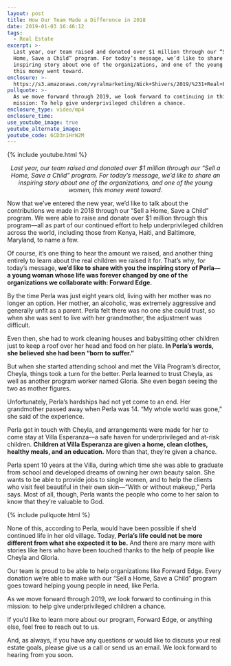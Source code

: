```yaml
---
layout: post
title: How Our Team Made a Difference in 2018
date: 2019-01-03 16:46:12
tags:
  - Real Estate
excerpt: >-
  Last year, our team raised and donated over $1 million through our “Sell a
  Home, Save a Child” program. For today’s message, we’d like to share an
  inspiring story about one of the organizations, and one of the young women,
  this money went toward.
enclosure: >-
  https://s3.amazonaws.com/vyralmarketing/Nick+Shivers/2019/%231+Real+Estate+Team+in+the+Portland+Metro+_+SW+Washington+Sell+a+Home+Save+a+Child.mp4
pullquote: >-
  As we move forward through 2019, we look forward to continuing in this
  mission: To help give underprivileged children a chance.
enclosure_type: video/mp4
enclosure_time:
use_youtube_image: true
youtube_alternate_image:
youtube_code: 6CD3n1HrW2M
---
```


{% include youtube.html %}

<p style="text-align: center;"><em>Last year, our team raised and donated over $1 million through our “Sell a Home, Save a Child” program. For today’s message, we’d like to share an inspiring story about one of the organizations, and one of the young women, this money went toward.</em></p>

Now that we’ve entered the new year, we’d like to talk about the contributions we made in 2018 through our “Sell a Home, Save a Child” program. We were able to raise and donate over $1 million through this program—all as part of our continued effort to help underprivileged children across the world, including those from Kenya, Haiti, and Baltimore, Maryland, to name a few.&nbsp;

Of course, it’s one thing to hear the amount we raised, and another thing entirely to learn about the real children we raised it for. That’s why, for today’s message, **we’d like to share with you the inspiring story of Perla—a young woman whose life was forever changed by one of the organizations we collaborate with: Forward Edge.&nbsp;**

By the time Perla was just eight years old, living with her mother was no longer an option. Her mother, an alcoholic, was extremely aggressive and generally unfit as a parent. Perla felt there was no one she could trust, so when she was sent to live with her grandmother, the adjustment was difficult. &nbsp;

Even then, she had to work cleaning houses and babysitting other children just to keep a roof over her head and food on her plate. **In Perla’s words, she believed she had been “born to suffer.”&nbsp;**

But when she started attending school and met the Villa Program’s director, Cheyla, things took a turn for the better. Perla learned to trust Cheyla, as well as another program worker named Gloria. She even began seeing the two as mother figures.&nbsp;

Unfortunately, Perla’s hardships had not yet come to an end. Her grandmother passed away when Perla was 14. “My whole world was gone,” she said of the experience.&nbsp;

Perla got in touch with Cheyla, and arrangements were made for her to come stay at Villa Esperanza—a safe haven for underprivileged and at-risk children. **Children at Villa Esperanza are given a home, clean clothes, healthy meals, and an education.** More than that, they’re given a chance.&nbsp;

Perla spent 10 years at the Villa, during which time she was able to graduate from school and developed dreams of owning her own beauty salon. She wants to be able to provide jobs to single women, and to help the clients who visit feel beautiful in their own skin—”With or without makeup,” Perla says. Most of all, though, Perla wants the people who come to her salon to know that they’re valuable to God.

{% include pullquote.html %}

None of this, according to Perla, would have been possible if she’d continued life in her old village. Today, **Perla’s life could not be more different from what she expected it to be.** And there are many more with stories like hers who have been touched thanks to the help of people like Cheyla and Gloria.&nbsp;

Our team is proud to be able to help organizations like Forward Edge. Every donation we’re able to make with our “Sell a Home, Save a Child” program goes toward helping young people in need, like Perla.&nbsp;

As we move forward through 2019, we look forward to continuing in this mission: to help give underprivileged children a chance.&nbsp;

If you’d like to learn more about our program, Forward Edge, or anything else, feel free to reach out to us.&nbsp;

And, as always, if you have any questions or would like to discuss your real estate goals, please give us a call or send us an email. We look forward to hearing from you soon.